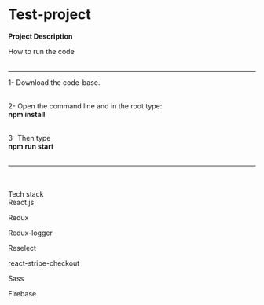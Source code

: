 # Test-project
<b>Project Description</b> <br>


How to run the code <br><br> <hr>
1- Download the code-base.<br><br>

2- Open the command line and in the root type:<br> <b>npm install</b><br><br>

3- Then type<br> <b> npm run start</b><br><br>
<hr> <br><br>
Tech stack<br>
React.js<br>

Redux<br>

Redux-logger<br>

Reselect<br>

react-stripe-checkout<br>

Sass<br>

Firebase<br>
